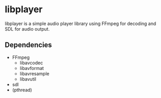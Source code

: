 # libplayer

libplayer is a simple audio player library using FFmpeg for decoding and
SDL for audio output.

## Dependencies
- FFmpeg
	- libavcodec
	- libavformat
	- libavresample
	- libavutil
- sdl
- (pthread)
